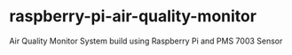 # raspberry-pi-air-quality-monitor
Air Quality Monitor System build using Raspberry Pi and PMS 7003 Sensor
